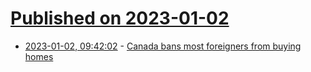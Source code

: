 # [Published on 2023-01-02](index.md)

* [2023-01-02, 09:42:02](https://news.ycombinator.com/item?id=34216118) - [Canada bans most foreigners from buying homes](https://www.voanews.com/a/canada-bans-most-foreigners-from-buying-homes/6899982.html)
